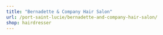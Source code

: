 ```yaml
---
title: "Bernadette & Company Hair Salon"
url: /port-saint-lucie/bernadette-and-company-hair-salon/
shop: hairdresser
---
```

